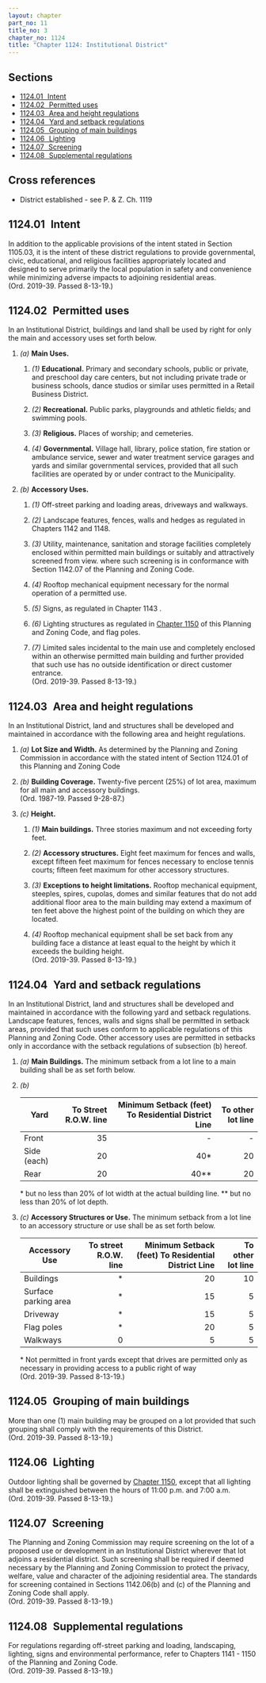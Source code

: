 ```yaml
---
layout: chapter
part_no: 11
title_no: 3
chapter_no: 1124
title: "Chapter 1124: Institutional District"
---
```


## Sections

* [1124.01   Intent](#112401-intent)
* [1124.02   Permitted uses](#112402-permitted-uses)
* [1124.03   Area and height regulations](#112403-area-and-height-regulations)
* [1124.04   Yard and setback regulations](#112404-yard-and-setback-regulations)
* [1124.05   Grouping of main buildings](#112405-grouping-of-main-buildings)
* [1124.06   Lighting](#112406-lighting)
* [1124.07   Screening](#112407-screening)
* [1124.08   Supplemental regulations](#112408-supplemental-regulations)

## Cross references

* District established - see P. & Z. Ch. 1119

## 1124.01   Intent

In addition to the applicable provisions of the intent stated in Section
1105.03, it is the intent of these district regulations to provide governmental,
civic, educational, and religious facilities appropriately located and designed
to serve primarily the local population in safety and convenience while
minimizing adverse impacts to adjoining residential areas.\
(Ord. 2019-39. Passed 8-13-19.)

## 1124.02   Permitted uses

In an Institutional District, buildings and land shall be used by right for only
the main and accessory uses set forth below.

1. _(a)_ **Main Uses.**

    1. _(1)_ **Educational.** Primary and secondary schools, public or private,
    and preschool day care centers, but not including private trade or business
    schools, dance studios or similar uses permitted in a Retail Business
    District.

    2. _(2)_ **Recreational.** Public parks, playgrounds and athletic fields;
    and swimming pools.

    3. _(3)_ **Religious.** Places of worship; and cemeteries.

    4. _(4)_ **Governmental.** Village hall, library, police station, fire
    station or ambulance service, sewer and water treatment service garages and
    yards and similar governmental services, provided that all such facilities
    are operated by or under contract to the Municipality.

2. _(b)_ **Accessory Uses.**

    1. _(1)_ Off-street parking and loading areas, driveways and walkways.

    2. _(2)_ Landscape features, fences, walls and hedges as regulated in
    Chapters 1142 and 1148.

    3. _(3)_ Utility, maintenance, sanitation and storage facilities completely
    enclosed within permitted main buildings or suitably and attractively
    screened from view. where such screening is in conformance with Section
    1142.07 of the Planning and Zoning Code.

    4. _(4)_ Rooftop mechanical equipment necessary for the normal operation of
    a permitted use.

    5. _(5)_ Signs, as regulated in Chapter 1143 .

    6. _(6)_ Lighting structures as regulated in [Chapter 1150][CF
    Chapter 1150] of this Planning and Zoning Code, and flag poles.

    7. _(7)_ Limited sales incidental to the main use and completely enclosed
    within an otherwise permitted main building and further provided that such
    use has no outside identification or direct customer entrance.\
    (Ord. 2019-39. Passed 8-13-19.)

## 1124.03   Area and height regulations

In an Institutional District, land and structures shall be developed and
maintained in accordance with the following area and height regulations.

1. _(a)_ **Lot Size and Width.** As determined by the Planning and Zoning
Commission in accordance with the stated intent of Section 1124.01 of this
Planning and Zoning Code

2. _(b)_ **Building Coverage.** Twenty-five percent (25%) of lot area, maximum
for all main and accessory buildings.\
(Ord. 1987-19. Passed 9-28-87.)

3. _(c)_ **Height.**

    1. _(1)_ **Main buildings.** Three stories maximum and not exceeding
    forty feet.

    2. _(2)_ **Accessory structures.** Eight feet maximum for fences and
    walls, except fifteen feet maximum for fences necessary to enclose
    tennis courts; fifteen feet maximum for other accessory structures.

    3. _(3)_ **Exceptions to height limitations.** Rooftop mechanical
    equipment, steeples, spires, cupolas, domes and similar features
    that do not add additional floor area to the main building may
    extend a maximum of ten feet above the highest point of the building
    on which they are located.

    4. _(4)_ Rooftop mechanical equipment shall be set back from any building
    face a distance at least equal to the height by which it exceeds the
    building height.\
    (Ord. 2019-39. Passed 8-13-19.)

## 1124.04   Yard and setback regulations

In an Institutional District, land and structures shall be developed and
maintained in accordance with the following yard and setback regulations.
Landscape features, fences, walls and signs shall be permitted in setback areas,
provided that such uses conform to applicable regulations of this Planning and
Zoning Code. Other accessory uses are permitted in setbacks only in accordance
with the setback regulations of subsection (b) hereof.

1. _(a)_ **Main Buildings.** The minimum setback from a lot line to a main
building shall be as set forth below.

2. _(b)_

    | Yard        | To Street R.O.W. line | Minimum Setback (feet) To Residential District Line | To other lot line |
    |-------------|----------------------:|----------------------------------------------------:|------------------:|
    | Front       |                    35 |                                                   - |                 - |
    | Side (each) |                    20 |                                                 40* |                20 |
    | Rear        |                    20 |                                                40** |                20 |

    \* but no less than 20% of lot width at the actual building line.
    ** but no less than 20% of lot depth.

3. _(c)_ **Accessory Structures or Use.** The minimum setback from a lot line to
an accessory structure or use shall be as set forth below.

    | Accessory Use        | To street R.O.W. line | Minimum Setback (feet) To Residential District Line | To other lot line |
    |----------------------|----------------------:|----------------------------------------------------:|------------------:|
    | Buildings            |                     * |                                                  20 |                10 |
    | Surface parking area |                     * |                                                  15 |                 5 |
    | Driveway             |                     * |                                                  15 |                 5 |
    | Flag poles           |                     * |                                                  20 |                 5 |
    | Walkways             |                     0 |                                                   5 |                 5 |

    \* Not permitted in front yards except that drives are permitted only as
    necessary in providing access to a public right of way\
    (Ord. 2019-39. Passed 8-13-19.)

## 1124.05   Grouping of main buildings

More than one (1) main building may be grouped on a lot provided that such
grouping shall comply with the requirements of this District.\
(Ord. 2019-39. Passed 8-13-19.)

## 1124.06   Lighting

Outdoor lighting shall be governed by [Chapter 1150][CF Chapter 1150],
except that all lighting shall be extinguished between the hours of
11:00 p.m. and 7:00 a.m.\
(Ord. 2019-39. Passed 8-13-19.)

## 1124.07   Screening

The Planning and Zoning Commission may require screening on the lot of a
proposed use or development in an Institutional District wherever that lot
adjoins a residential district. Such screening shall be required if deemed
necessary by the Planning and Zoning Commission to protect the privacy, welfare,
value and character of the adjoining residential area. The standards for
screening contained in Sections 1142.06(b) and (c) of the Planning and Zoning
Code shall apply.\
(Ord. 2019-39. Passed 8-13-19.)

## 1124.08   Supplemental regulations

For regulations regarding off-street parking and loading, landscaping, lighting,
signs and environmental performance, refer to Chapters 1141 - 1150 of the
Planning and Zoning Code.\
(Ord. 2019-39. Passed 8-13-19.)

[CF Chapter 1150]:</chapters/chapter-1150-outdoor-lighting/>
